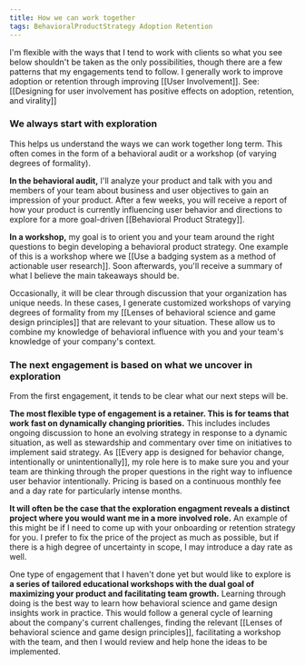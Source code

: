 ```yaml
---
title: How we can work together
tags: BehavioralProductStrategy Adoption Retention
---
```

I'm flexible with the ways that I tend to work with clients so what you see below shouldn't be taken as the only possibilities, though there are a few patterns that my engagements tend to follow. I generally work to improve adoption or retention through improving [[User Involvement]]. See: [[Designing for user involvement has positive effects on adoption, retention, and virality]]

### We always start with exploration
This helps us understand the ways we can work together long term. This often comes in the form of a behavioral audit or a workshop (of varying degrees of formality).

**In the behavioral audit,** I'll analyze your product and talk with you and members of your team about business and user objectives to gain an impression of your product. After a few weeks, you will receive a report of how your product is currently influencing user behavior and directions to explore for a more goal-driven [[Behavioral Product Strategy]].

**In a workshop,** my goal is to orient you and your team around the right questions to begin developing a behavioral product strategy. One example of this is a workshop where we [[Use a badging system as a method of actionable user research]]. Soon afterwards, you'll receive a summary of what I believe the main takeaways should be.

Occasionally, it will be clear through discussion that your organization has unique needs. In these cases, I generate customized workshops of varying degrees of formality from my [[Lenses of behavioral science and game design principles]] that are relevant to your situation. These allow us to combine my knowledge of behavioral influence with you and your team's knowledge of your company's context.

### The next engagement is based on what we uncover in exploration

From the first engagement, it tends to be clear what our next steps will be.

**The most flexible type of engagement is a retainer. This is for teams that work fast on dynamically changing priorities.** This includes includes ongoing discussion to hone an evolving strategy in response to a dynamic situation, as well as stewardship and commentary over time on initiatives to implement said strategy. As [[Every app is designed for behavior change, intentionally or unintentionally]], my role here is to make sure you and your team are thinking through the proper questions in the right way to influence user behavior intentionally. Pricing is based on a continuous monthly fee and a day rate for particularly intense months.

**It will often be the case that the exploration engagment reveals a distinct project where you would want me in a more involved role.** An example of this might be if I need to come up with your onboarding or retention strategy for you. I prefer to fix the price of the project as much as possible, but if there is a high degree of uncertainty in scope, I may introduce a day rate as well.

One type of engagement that I haven't done yet but would like to explore is **a series of tailored educational workshops with the dual goal of maximizing your product and facilitating team growth.** Learning through doing is the best way to learn how behavioral science and game design insights work in practice. This would follow a general cycle of learning about the company's current challenges, finding the relevant [[Lenses of behavioral science and game design principles]], facilitating a workshop with the team, and then I would review and help hone the ideas to be implemented.
